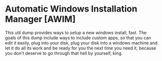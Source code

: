 # Automatic Windows Installation Manager [AWIM]
This util dump provides ways to setup a new windows install, fast. 
The goals of this dump include ways to include custom apps, so that you can edit it easily, plug into your disk, plug your disk into a windows machine and let it do all its work and be ready for you the next time you need it, because you don't deserve to go through that hell by yourself, king.